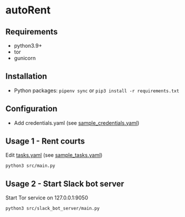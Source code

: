 # autoRent

## Requirements
- python3.9+
- tor
- gunicorn

## Installation

- Python packages: `pipenv sync` or `pip3 install -r requirements.txt`

## Configuration
- Add credentials.yaml (see [sample_credentials.yaml](sample_credentials.yaml))

## Usage 1 - Rent courts
Edit [tasks.yaml](tasks.yaml) (see [sample_tasks.yaml](sample_tasks.yaml))

```
python3 src/main.py
```
## Usage 2 - Start Slack bot server
Start Tor service on 127.0.0.1:9050
```
python3 src/slack_bot_server/main.py
```

